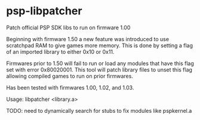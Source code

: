 # psp-libpatcher
Patch official PSP SDK libs to run on firmware 1.00

Beginning with firmware 1.50 a new feature was introduced to use scratchpad RAM to give games more memory. This is done by setting a flag of an imported library to either 0x10 or 0x11.

Firmwares prior to 1.50 will fail to run or load any modules that have this flag set with error 0x80020001. This tool will patch library files to unset this flag allowing compiled games to run on prior firmwares.

Has been tested with firmwares 1.00, 1.02, and 1.03.

Usage: libpatcher <library.a>

TODO: need to dynamically search for stubs to fix modules like pspkernel.a
